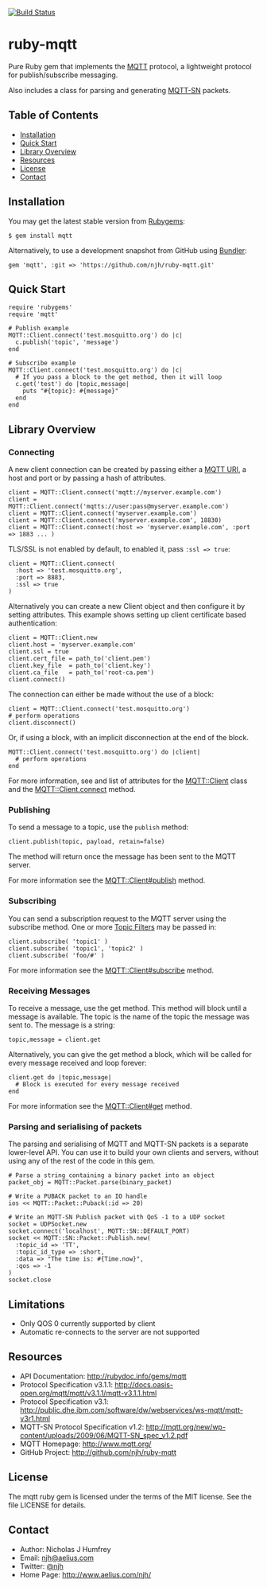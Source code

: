 [![Build Status](https://travis-ci.org/njh/ruby-mqtt.svg)](https://travis-ci.org/njh/ruby-mqtt)

ruby-mqtt
=========

Pure Ruby gem that implements the [MQTT] protocol, a lightweight protocol for publish/subscribe messaging.

Also includes a class for parsing and generating [MQTT-SN] packets.


Table of Contents
-----------------
* [Installation](#installation)
* [Quick Start](#quick-start)
* [Library Overview](#library-overview)
* [Resources](#resources)
* [License](#license)
* [Contact](#contact)


Installation
------------

You may get the latest stable version from [Rubygems]:

    $ gem install mqtt

Alternatively, to use a development snapshot from GitHub using [Bundler]:

    gem 'mqtt', :git => 'https://github.com/njh/ruby-mqtt.git'


Quick Start
-----------

    require 'rubygems'
    require 'mqtt'

    # Publish example
    MQTT::Client.connect('test.mosquitto.org') do |c|
      c.publish('topic', 'message')
    end

    # Subscribe example
    MQTT::Client.connect('test.mosquitto.org') do |c|
      # If you pass a block to the get method, then it will loop
      c.get('test') do |topic,message|
        puts "#{topic}: #{message}"
      end
    end



Library Overview
----------------

### Connecting ###

A new client connection can be created by passing either a [MQTT URI], a host and port or by passing a hash of attributes.

    client = MQTT::Client.connect('mqtt://myserver.example.com')
    client = MQTT::Client.connect('mqtts://user:pass@myserver.example.com')
    client = MQTT::Client.connect('myserver.example.com')
    client = MQTT::Client.connect('myserver.example.com', 18830)
    client = MQTT::Client.connect(:host => 'myserver.example.com', :port => 1883 ... )

TLS/SSL is not enabled by default, to enabled it, pass ```:ssl => true```:

    client = MQTT::Client.connect(
      :host => 'test.mosquitto.org',
      :port => 8883,
      :ssl => true
    )

Alternatively you can create a new Client object and then configure it by setting attributes. This example shows setting up client certificate based authentication:

    client = MQTT::Client.new
    client.host = 'myserver.example.com'
    client.ssl = true
    client.cert_file = path_to('client.pem')
    client.key_file  = path_to('client.key')
    client.ca_file   = path_to('root-ca.pem')
    client.connect()

The connection can either be made without the use of a block:

    client = MQTT::Client.connect('test.mosquitto.org')
    # perform operations
    client.disconnect()

Or, if using a block, with an implicit disconnection at the end of the block.

    MQTT::Client.connect('test.mosquitto.org') do |client|
      # perform operations
    end

For more information, see and list of attributes for the [MQTT::Client] class and the [MQTT::Client.connect] method.


### Publishing ###

To send a message to a topic, use the ```publish``` method:

    client.publish(topic, payload, retain=false)

The method will return once the message has been sent to the MQTT server.

For more information see the [MQTT::Client#publish] method.


### Subscribing ###

You can send a subscription request to the MQTT server using the subscribe method. One or more [Topic Filters] may be passed in:

    client.subscribe( 'topic1' )
    client.subscribe( 'topic1', 'topic2' )
    client.subscribe( 'foo/#' )

For more information see the [MQTT::Client#subscribe] method.


### Receiving Messages ###

To receive a message, use the get method. This method will block until a message is available. The topic is the name of the topic the message was sent to. The message is a string:

    topic,message = client.get

Alternatively, you can give the get method a block, which will be called for every message received and loop forever:

    client.get do |topic,message|
      # Block is executed for every message received
    end

For more information see the [MQTT::Client#get] method.


### Parsing and serialising of packets ###

The parsing and serialising of MQTT and MQTT-SN packets is a separate lower-level API.
You can use it to build your own clients and servers, without using any of the rest of the
code in this gem.

    # Parse a string containing a binary packet into an object
    packet_obj = MQTT::Packet.parse(binary_packet)
    
    # Write a PUBACK packet to an IO handle
    ios << MQTT::Packet::Puback(:id => 20)
    
    # Write an MQTT-SN Publish packet with QoS -1 to a UDP socket
    socket = UDPSocket.new
    socket.connect('localhost', MQTT::SN::DEFAULT_PORT)
    socket << MQTT::SN::Packet::Publish.new(
      :topic_id => 'TT',
      :topic_id_type => :short,
      :data => "The time is: #{Time.now}",
      :qos => -1
    )
    socket.close


Limitations
-----------

 * Only QOS 0 currently supported by client
 * Automatic re-connects to the server are not supported


Resources
---------

* API Documentation: http://rubydoc.info/gems/mqtt
* Protocol Specification v3.1.1: http://docs.oasis-open.org/mqtt/mqtt/v3.1.1/mqtt-v3.1.1.html
* Protocol Specification v3.1: http://public.dhe.ibm.com/software/dw/webservices/ws-mqtt/mqtt-v3r1.html
* MQTT-SN Protocol Specification v1.2: http://mqtt.org/new/wp-content/uploads/2009/06/MQTT-SN_spec_v1.2.pdf
* MQTT Homepage: http://www.mqtt.org/
* GitHub Project: http://github.com/njh/ruby-mqtt


License
-------

The mqtt ruby gem is licensed under the terms of the MIT license.
See the file LICENSE for details.


Contact
-------

* Author:    Nicholas J Humfrey
* Email:     njh@aelius.com
* Twitter:   [@njh]
* Home Page: http://www.aelius.com/njh/



[@njh]:           http://twitter.com/njh
[MQTT]:           http://www.mqtt.org/
[MQTT-SN]:        http://mqtt.org/2013/12/mqtt-for-sensor-networks-mqtt-sn
[Rubygems]:       http://rubygems.org/
[Bundler]:        http://bundler.io/
[MQTT URI]:       https://github.com/mqtt/mqtt.github.io/wiki/URI-Scheme
[Topic Filters]:  http://docs.oasis-open.org/mqtt/mqtt/v3.1.1/mqtt-v3.1.1.html#_Toc388534397

[MQTT::Client]:           http://rubydoc.info/gems/mqtt/MQTT/Client#instance_attr_details
[MQTT::Client.connect]:   http://rubydoc.info/gems/mqtt/MQTT/Client.connect
[MQTT::Client#publish]:   http://rubydoc.info/gems/mqtt/MQTT/Client:publish
[MQTT::Client#subscribe]: http://rubydoc.info/gems/mqtt/MQTT/Client:subscribe
[MQTT::Client#get]:       http://rubydoc.info/gems/mqtt/MQTT/Client:get

